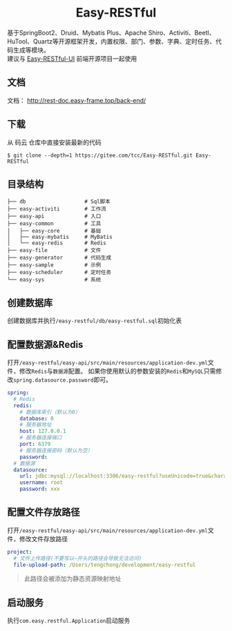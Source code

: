 <h1 align="center">Easy-RESTful</h1>

<div align="center">

</div>

基于SpringBoot2、Druid、Mybatis Plus、Apache Shiro、Activiti、Beetl、HuTool、Quartz等开源框架开发，内置权限、部门、参数、字典、定时任务、代码生成等模块。  
建议与 [Easy-RESTful-UI](https://gitee.com/tcc/easy-restful-ui) 前端开源项目一起使用
## 文档
文档： http://rest-doc.easy-frame.top/back-end/

## 下载

从 码云 仓库中直接安装最新的代码

```
$ git clone --depth=1 https://gitee.com/tcc/Easy-RESTful.git Easy-RESTful
```

## 目录结构

```
├── db                   # Sql脚本
├── easy-activiti        # 工作流
├── easy-api             # 入口
├── easy-common          # 工具
│   ├── easy-core        # 基础
│   ├── easy-mybatis     # MyBatis
│   └── easy-redis       # Redis
├── easy-file            # 文件
├── easy-generator       # 代码生成
├── easy-sample          # 示例
├── easy-scheduler       # 定时任务
└── easy-sys             # 系统
```

## 创建数据库

创建数据库并执行`/easy-restful/db/easy-restful.sql`初始化表

## 配置数据源&Redis

打开`/easy-restful/easy-api/src/main/resources/application-dev.yml`文件，修改`Redis`与`数据源`配置。
如果你使用默认的参数安装的`Redis`和`MySQL`只需修改`spring.datasource.password`即可。

```yaml {16}
spring:
  # Redis
  redis:
    # 数据库索引（默认为0）
    database: 0
    # 服务器地址
    host: 127.0.0.1
    # 服务器连接端口
    port: 6379
    # 服务器连接密码（默认为空）
    password:
  # 数据源
  datasource:
    url: jdbc:mysql://localhost:3306/easy-restful?useUnicode=true&characterEncoding=utf-8&useSSL=false&allowMulQueries=true&allowMultiQueries=true&serverTimezone=Asia/Shanghai&allowPublicKeyRetrieval=true&nullDatabaseMeansCurrent=true
    username: root
    password: xxx
```
## 配置文件存放路径
打开`/easy-restful/easy-api/src/main/resources/application-dev.yml`文件，修改文件存放路径
```yaml {3}
project:
  # 文件上传路径(不要写以~开头的路径会导致无法访问)
  file-upload-path: /Users/tengchong/development/easy-restful
```

> 此路径会被添加为静态资源映射地址

## 启动服务
执行`com.easy.restful.Application`启动服务